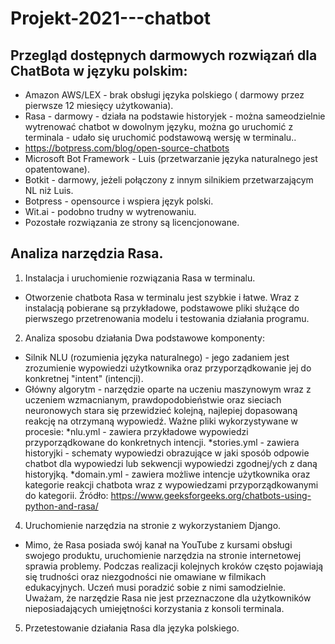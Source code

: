 # Projekt-2021---chatbot
## Przegląd dostępnych darmowych rozwiązań dla ChatBota w języku polskim:
* Amazon AWS/LEX - brak obsługi języka polskiego ( darmowy przez pierwsze 12 miesięcy użytkowania).
* Rasa - darmowy - działa na podstawie historyjek - można sameodzielnie wytrenować chatbot w dowolnym języku, można go uruchomić z terminala - udało 
się uruchomić podstawową wersję w terminalu..
* https://botpress.com/blog/open-source-chatbots
* Microsoft Bot Framework - Luis (przetwarzanie języka naturalnego jest opatentowane).
* Botkit - darmowy, jeżeli połączony z innym silnikiem przetwarzającym NL niż Luis.
* Botpress - opensource i wspiera język polski.
* Wit.ai - podobno trudny w wytrenowaniu.
* Pozostałe rozwiązania ze strony są licencjonowane.
## Analiza narzędzia Rasa.
1. Instalacja i uruchomienie rozwiązania Rasa w terminalu.
* Otworzenie chatbota Rasa w terminalu jest szybkie i łatwe. Wraz z instalacją pobierane są przykładowe, podstawowe pliki służące do pierwszego 
przetrenowania modelu i testowania działania programu.
2. Analiza sposobu działania
Dwa podstawowe komponenty:
* Silnik NLU (rozumienia języka naturalnego) - jego zadaniem jest zrozumienie wypowiedzi użytkownika oraz przyporządkowanie jej do konkretnej "intent" (intencji). 
* Główny algorytm - narzędzie oparte na uczeniu maszynowym wraz z uczeniem wzmacnianym, prawdopodobieństwie oraz sieciach neuronowych stara się przewidzieć kolejną,
najlepiej dopasowaną reakcję na otrzymaną wypowiedź.
Ważne pliki wykorzystywane w procesie:
*nlu.yml - zawiera przykładowe wypowiedzi przyporządkowane do konkretnych intencji.
*stories.yml - zawiera historyjki - schematy wypowiedzi obrazujące w jaki sposób odpowie chatbot dla wypowiedzi lub sekwencji wypowiedzi zgodnej/ych z daną historyjką.
*domain.yml - zawiera możliwe intencje użytkownika oraz kategorie reakcji chatbota wraz z wypowiedzami przyporządkowanymi do kategorii.
Źródło: https://www.geeksforgeeks.org/chatbots-using-python-and-rasa/
4. Uruchomienie narzędzia na stronie z wykorzystaniem Django.
* Mimo, że Rasa posiada swój kanał na YouTube z kursami obsługi swojego produktu, uruchomienie narzędzia na stronie internetowej sprawia problemy.
Podczas realizacji kolejnych kroków często pojawiają się trudności oraz niezgodności nie omawiane w filmikach edukacyjnych. Uczeń musi poradzić sobie z nimi samodzielnie. 
Uważam, że narzędzie Rasa nie jest przeznaczone dla użytkowników nieposiadających umiejętności korzystania z konsoli terminala.
5. Przetestowanie działania Rasa dla języka polskiego.
